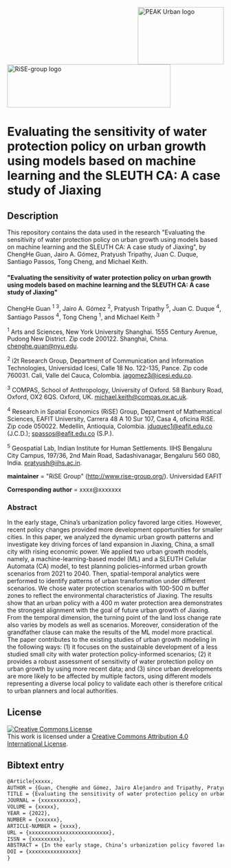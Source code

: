 <img src="figs/PEAKurban.png" alt="PEAK Urban logo" align="right" width ="200" height="133">

<img src="figs/logo_rise_eafit.png" alt="RiSE-group logo" align="middle" width ="380" height="100">


Evaluating the sensitivity of water protection policy on urban growth using models based on machine learning and the SLEUTH CA: A case study of Jiaxing
=================================================================================


## Description

This repository contains the data used in the research "Evaluating the sensitivity of water protection policy on urban growth using models based on machine learning and the SLEUTH CA: A case study of Jiaxing", by ChengHe Guan, Jairo A. Gómez, Pratyush Tripathy, Juan C. Duque, Santiago Passos, Tong Cheng, and Michael Keith.

#### "Evaluating the sensitivity of water protection policy on urban growth using models based on machine learning and the SLEUTH CA: A case study of Jiaxing"

ChengHe Guan <sup>1</sup> <sup>3</sup>, Jairo A. Gómez <sup>2</sup>, Pratyush Tripathy <sup>5</sup>, Juan C. Duque <sup>4</sup>, Santiago Passos <sup>4</sup>, Tong Cheng <sup>1</sup>, and Michael Keith <sup>3</sup>

<sup>1</sup> Arts and Sciences, New York University Shanghai. 1555 Century Avenue, Pudong New District. Zip code 200122. Shanghai, China. chenghe.guan@nyu.edu.

<sup>2</sup> i2t Research Group, Department of Communication and Information Technologies, Universidad Icesi, Calle 18 No. 122-135, Pance. Zip code 760031. Cali, Valle del Cauca, Colombia. jagomez3@icesi.edu.co.

<sup>3</sup> COMPAS, School of Anthropology, University of Oxford. 58 Banbury Road, Oxford, OX2 6QS. Oxford, UK. michael.keith@compas.ox.ac.uk.

<sup>4</sup> Research in Spatial Economics (RiSE) Group, Department of Mathematical Sciences, EAFIT University, Carrera 48 A 10 Sur 107, Casa 4, oficina RiSE. Zip code 050022. Medellín, Antioquia, Colombia. jduquec1@eafit.edu.co (J.C.D.); spassos@eafit.edu.co (S.P.).

<sup>5</sup> Geospatial Lab, Indian Institute for Human Settlements. IIHS Bengaluru City Campus, 197/36, 2nd Main Road, Sadashivanagar, Bengaluru 560 080, India. pratyush@iihs.ac.in.

__maintainer__ = "RiSE Group"  (http://www.rise-group.org/). Universidad EAFIT

__Corresponding author__ = xxxx@xxxxxxx

### Abstract

In the early stage, China’s urbanization policy favored large cities. However, recent policy changes provided more development opportunities for smaller cities. In this paper, we analyzed the dynamic urban growth patterns and investigate key driving forces of land expansion in Jiaxing, China, a small city with rising economic power. We applied two urban growth models, namely, a machine-learning-based model (ML) and a SLEUTH Cellular Automata (CA) model, to test planning policies–informed urban growth scenarios from 2021 to 2040. Then, spatial-temporal analytics were performed to identify patterns of urban transformation under different scenarios. We chose water protection scenarios with 100-500 m buffer zones to reflect the environmental characteristics of Jiaxing. The results show that an urban policy with a 400 m water protection area demonstrates the strongest alignment with the goal of future urban growth of Jiaxing. From the temporal dimension, the turning point of the land loss change rate also varies by models as well as scenarios. Moreover, consideration of the grandfather clause can make the results of the ML model more practical. The paper contributes to the existing studies of urban growth modeling in the following ways: (1) it focuses on the sustainable development of a less studied small city with water protection policy-informed scenarios; (2) it provides a robust assessment of sensitivity of water protection policy on urban growth by using more recent data; and (3) since urban developments are more likely to be affected by multiple factors, using different models representing a diverse local policy to validate each other is therefore critical to urban planners and local authorities.

## License

<a rel="license" href="http://creativecommons.org/licenses/by/4.0/"><img alt="Creative Commons License" style="border-width:0" src="https://i.creativecommons.org/l/by/4.0/88x31.png" /></a><br />This work is licensed under a <a rel="license" href="http://creativecommons.org/licenses/by/4.0/">Creative Commons Attribution 4.0 International License</a>.

## Bibtext entry

```tex
@Article{xxxxx,
AUTHOR = {Guan, ChengHe and Gómez, Jairo Alejandro and Tripathy, Pratyush and Duque, Juan Carlos and Passos, Santiago and Cheng, Tong and Keith, Michael},
TITLE = {Evaluating the sensitivity of water protection policy on urban growth using models based on machine learning and the SLEUTH CA: A case study of Jiaxing},
JOURNAL = {xxxxxxxxxxx},
VOLUME = {xxxxx},
YEAR = {2022},
NUMBER = {xxxxxx},
ARTICLE-NUMBER = {xxxx},
URL = {xxxxxxxxxxxxxxxxxxxxxxxxxx},
ISSN = {xxxxxxxxx},
ABSTRACT = {In the early stage, China’s urbanization policy favored large cities. However, recent policy changes provided more development opportunities for smaller cities. In this paper, we analyzed the dynamic urban growth patterns and investigate key driving forces of land expansion in Jiaxing, China, a small city with rising economic power. We applied two urban growth models, namely, a machine-learning-based model (ML) and a SLEUTH Cellular Automata (CA) model, to test planning policies–informed urban growth scenarios from 2021 to 2040. Then, spatial-temporal analytics were performed to identify patterns of urban transformation under different scenarios. We chose water protection scenarios with 100-500 m buffer zones to reflect the environmental characteristics of Jiaxing. The results show that an urban policy with a 400 m water protection area demonstrates the strongest alignment with the goal of future urban growth of Jiaxing. From the temporal dimension, the turning point of the land loss change rate also varies by models as well as scenarios. Moreover, consideration of the grandfather clause can make the results of the ML model more practical. The paper contributes to the existing studies of urban growth modeling in the following ways: (1) it focuses on the sustainable development of a less studied small city with water protection policy-informed scenarios; (2) it provides a robust assessment of sensitivity of water protection policy on urban growth by using more recent data; and (3) since urban developments are more likely to be affected by multiple factors, using different models representing a diverse local policy to validate each other is therefore critical to urban planners and local authorities.},
DOI = {xxxxxxxxxxxxxxxx}
}
```
